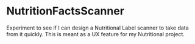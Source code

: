 # NutritionFactsScanner
Experiment to see if I can design a Nutritional Label scanner to take data from it quickly. This is meant as a UX feature for my Nutritional project.
